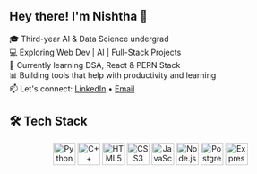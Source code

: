 ## Hey there! I'm Nishtha 👋

🎓 Third-year AI & Data Science undergrad  
💻 Exploring Web Dev | AI | Full-Stack Projects  
🌱 Currently learning DSA, React & PERN Stack  
📊 Building tools that help with productivity and learning  
📫 Let's connect: [LinkedIn](https://www.linkedin.com/in/nishtha-pardesi) • [Email](mailto:nishtha.pardesi@gmail.com)

## 🛠 Tech Stack

<div align="center">
  <img src="https://cdn.jsdelivr.net/gh/devicons/devicon/icons/python/python-original.svg" height="40" alt="Python"/>
  <img src="https://cdn.jsdelivr.net/gh/devicons/devicon/icons/cplusplus/cplusplus-original.svg" height="40" alt="C++"/>
  <img src="https://cdn.jsdelivr.net/gh/devicons/devicon/icons/html5/html5-original.svg" height="40" alt="HTML5"/>
  <img src="https://cdn.jsdelivr.net/gh/devicons/devicon/icons/css3/css3-original.svg" height="40" alt="CSS3"/>
  <img src="https://cdn.jsdelivr.net/gh/devicons/devicon/icons/javascript/javascript-original.svg" height="40" alt="JavaScript"/>
  <img src="https://cdn.jsdelivr.net/gh/devicons/devicon/icons/nodejs/nodejs-original.svg" height="40" alt="Node.js"/>
  <img src="https://cdn.jsdelivr.net/gh/devicons/devicon/icons/postgresql/postgresql-original.svg" height="40" alt="PostgreSQL"/>
  <img src="https://cdn.jsdelivr.net/gh/devicons/devicon/icons/express/express-original.svg" height="40" alt="Express"/>
</div>



